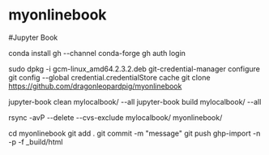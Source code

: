 # myonlinebook

#Jupyter Book

conda install gh --channel conda-forge
gh auth login

sudo dpkg -i gcm-linux_amd64.2.3.2.deb
git-credential-manager configure
git config --global credential.credentialStore cache
git clone https://github.com/dragonleopardpig/myonlinebook

jupyter-book clean mylocalbook/ --all
jupyter-book build mylocalbook/ --all

rsync -avP --delete --cvs-exclude mylocalbook/ myonlinebook/

cd myonlinebook
git add .
git commit -m "message"
git push
ghp-import -n -p -f _build/html

